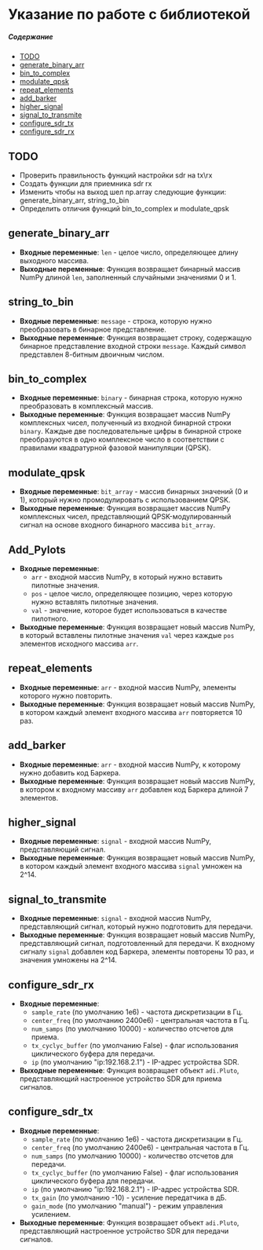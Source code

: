 # Указание по работе с библиотекой

##### Содержание
- [TODO](#todo)
- [generate_binary_arr](#generate_binary_arr)
- [bin_to_complex](#bin_to_complex)
- [modulate_qpsk](#modulate_qpsk)
- [repeat_elements](#repeat_elements)
- [add_barker](#add_barker)
- [higher_signal](#higher_signal)
- [signal_to_transmite](#signal_to_transmite)
- [configure_sdr_tx](#configure_sdr_tx)
- [configure_sdr_rx](#configure_sdr_rx)

<a name=“todo”><h2>TODO</h2></a>

- Проверить правильность функций настройки sdr на tx\rx
- Создать функции для приемника sdr rx
- Изменить чтобы на выход шел np.array следующие функции: generate_binary_arr, string_to_bin 
- Определить отличия функций bin_to_complex и modulate_qpsk


<a name="generate_binary_arr"><h2>generate_binary_arr</h2></a>

- **Входные переменные**: `len` - целое число, определяющее длину выходного массива.
- **Выходные переменные**: Функция возвращает бинарный массив NumPy длиной `len`, заполненный случайными значениями 0 и 1.

<a name="string_to_bin"><h2>string_to_bin</h2></a>

- **Входные переменные**: `message` - строка, которую нужно преобразовать в бинарное представление.
- **Выходные переменные**: Функция возвращает строку, содержащую бинарное представление входной строки `message`. Каждый символ представлен 8-битным двоичным числом.

<a name="bin_to_complex"><h2>bin_to_complex</h2></a>

- **Входные переменные**: `binary` - бинарная строка, которую нужно преобразовать в комплексный массив.
- **Выходные переменные**: Функция возвращает массив NumPy комплексных чисел, полученный из входной бинарной строки `binary`. Каждые две последовательные цифры в бинарной строке преобразуются в одно комплексное число в соответствии с правилами квадратурной фазовой манипуляции (QPSK).

<a name="modulate_qpsk"><h2>modulate_qpsk</h2></a>

- **Входные переменные**: `bit_array` - массив бинарных значений (0 и 1), который нужно промодулировать с использованием QPSK.
- **Выходные переменные**: Функция возвращает массив NumPy комплексных чисел, представляющий QPSK-модулированный сигнал на основе входного бинарного массива `bit_array`.

<a name="Add_Pylots"><h2>Add_Pylots</h2></a>

- **Входные переменные**:
  - `arr` - входной массив NumPy, в который нужно вставить пилотные значения.
  - `pos` - целое число, определяющее позицию, через которую нужно вставлять пилотные значения.
  - `val` - значение, которое будет использоваться в качестве пилотного.
- **Выходные переменные**: Функция возвращает новый массив NumPy, в который вставлены пилотные значения `val` через каждые `pos` элементов исходного массива `arr`.

<a name="repeat_elements"><h2>repeat_elements</h2></a>

- **Входные переменные**: `arr` - входной массив NumPy, элементы которого нужно повторить.
- **Выходные переменные**: Функция возвращает новый массив NumPy, в котором каждый элемент входного массива `arr` повторяется 10 раз.

<a name="add_barker"><h2>add_barker</h2></a>

- **Входные переменные**: `arr` - входной массив NumPy, к которому нужно добавить код Баркера.
- **Выходные переменные**: Функция возвращает новый массив NumPy, в котором к входному массиву `arr` добавлен код Баркера длиной 7 элементов.

<a name="higher_signal"><h2>higher_signal</h2></a>

- **Входные переменные**: `signal` - входной массив NumPy, представляющий сигнал.
- **Выходные переменные**: Функция возвращает новый массив NumPy, в котором каждый элемент входного массива `signal` умножен на 2^14.

<a name="signal_to_transmite"><h2>signal_to_transmite</h2></a>

- **Входные переменные**: `signal` - входной массив NumPy, представляющий сигнал, который нужно подготовить для передачи.
- **Выходные переменные**: Функция возвращает новый массив NumPy, представляющий сигнал, подготовленный для передачи. К входному сигналу `signal` добавлен код Баркера, элементы повторены 10 раз, и значения умножены на 2^14.

<a name="configure_sdr_rx"><h2>configure_sdr_rx</h2></a>

- **Входные переменные**:
  - `sample_rate` (по умолчанию 1e6) - частота дискретизации в Гц.
  - `center_freq` (по умолчанию 2400e6) - центральная частота в Гц.
  - `num_samps` (по умолчанию 10000) - количество отсчетов для приема.
  - `tx_cyclyc_buffer` (по умолчанию False) - флаг использования циклического буфера для передачи.
  - `ip` (по умолчанию "ip:192.168.2.1") - IP-адрес устройства SDR.
- **Выходные переменные**: Функция возвращает объект `adi.Pluto`, представляющий настроенное устройство SDR для приема сигналов.

<a name="configure_sdr_tx"><h2>configure_sdr_tx</h2></a>

- **Входные переменные**:
  - `sample_rate` (по умолчанию 1e6) - частота дискретизации в Гц.
  - `center_freq` (по умолчанию 2400e6) - центральная частота в Гц.
  - `num_samps` (по умолчанию 10000) - количество отсчетов для передачи.
  - `tx_cyclyc_buffer` (по умолчанию False) - флаг использования циклического буфера для передачи.
  - `ip` (по умолчанию "ip:192.168.2.1") - IP-адрес устройства SDR.
  - `tx_gain` (по умолчанию -10) - усиление передатчика в дБ.
  - `gain_mode` (по умолчанию "manual") - режим управления усилением.
- **Выходные переменные**: Функция возвращает объект `adi.Pluto`, представляющий настроенное устройство SDR для передачи сигналов.
